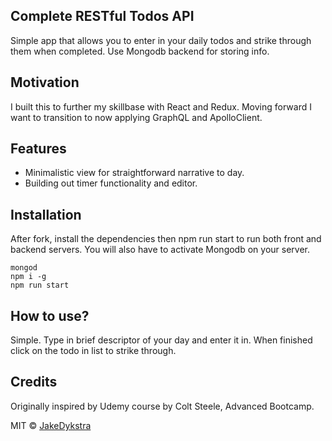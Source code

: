 ## Complete RESTful Todos API 
Simple app that allows you to enter in your daily todos and strike through them when completed. Use Mongodb backend for storing info. 

## Motivation
I built this to further my skillbase with React and Redux. Moving forward I want to transition to now applying GraphQL and ApolloClient.
 
## Features
* Minimalistic view for straightforward narrative to day.
* Building out timer functionality and editor.

## Installation
After fork, install the dependencies then npm run start to run both front and backend servers. You will also have to activate Mongodb on your server. 
```
mongod
npm i -g
npm run start
```

## How to use?
Simple. Type in brief descriptor of your day and enter it in. When finished click on the todo in list to strike through. 

## Credits
Originally inspired by Udemy course by Colt Steele, Advanced Bootcamp. 

MIT © [JakeDykstra](http://www.github.com/jakedykstra)
